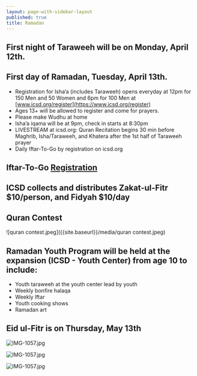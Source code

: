 ```yaml
---
layout: page-with-sidebar-layout
published: true
title: Ramadan
---
```

## First night of Taraweeh will be on Monday, April 12th. 
## First day of Ramadan, Tuesday, April 13th.
- Registration for Isha’a (includes Taraweeh) opens everyday at 12pm for 150 Men and 50 Women and 6pm for 100 Men at [www.icsd.org/register](https://www.icsd.org/register)  
- Ages 13+ will be allowed to register and come for prayers.  
- Please make Wudhu at home  
- Isha’a iqama will be at 9pm, check in starts at 8:30pm  
- LIVESTREAM at icsd.org: Quran Recitation begins 30 min before Maghrib, Isha/Taraweeh, and Khatera after the 1st half of Taraweeh prayer  
- Daily Iftar-To-Go by registration on icsd.org  

## Iftar-To-Go [Registration](https://www.eventbrite.com/e/150692355893)

## ICSD collects and distributes Zakat-ul-Fitr $10/person, and Fidyah $10/day  

## Quran Contest  
![quran contest.jpeg]({{site.baseurl}}/media/quran contest.jpeg)

## Ramadan Youth Program will be held at the expansion (ICSD - Youth Center) from age 10 to include: 
- Youth taraweeh at the youth center lead by youth  
- Weekly bonfire halaqa  
- Weekly Iftar  
- Youth cooking shows  
- Ramadan art  
 
## Eid ul-Fitr is on Thursday, May 13th

![IMG-1057.jpg]({{site.baseurl}}/media/ramadan-taraweeh.png)

![IMG-1057.jpg]({{site.baseurl}}/media/ramadan-daily-program.png)

![IMG-1057.jpg]({{site.baseurl}}/media/IMG-1057.jpg)
